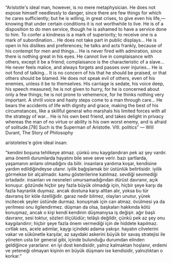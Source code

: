 ---
---


“Aristotle's ideal man, however, is no mere metaphysician. He does not expose himself needlessly to danger, since there are few things for which he cares sufficiently; but he is willing, in great crises, to give even his life,—knowing that under certain conditions it is not worthwhile to live. He is of a disposition to do men service, though he is ashamed to have a service done to him. To confer a kindness is a mark of superiority; to receive one is a mark of subordination... He does not take part in public displays... He is open in his dislikes and preferences; he talks and acts frankly, because of his contempt for men and things... He is never fired with admiration, since there is nothing great in his eyes. He cannot live in complaisance with others, except it be a friend; complaisance is the characteristic of a slave... He never feels malice, and always forgets and passes over injuries... He is not fond of talking... It is no concern of his that he should be praised, or that others should be blamed. He does not speak evil of others, even of his enemies, unless it be to themselves. His carriage is sedate, his voice deep, his speech measured; he is not given to hurry, for he is concerned about only a few things; he is not prone to vehemence, for he thinks nothing very important. A shrill voice and hasty steps come to a man through care... He bears the accidents of life with dignity and grace, making the best of his circumstances, like a skillful general who marshals his limited forces with all the strategy of war... He is his own best friend, and takes delight in privacy whereas the man of no virtue or ability is his own worst enemy, and is afraid of solitude.[78] Such is the Superman of Aristotle. VIII. politics”
― Will Durant, The Story of Philosophy


aristoteles'e göre ideal insan:  
  
"kendini boşuna tehlikeye atmaz. çünkü onu kaygılandıran pek az şey vardır. ama önemli durumlarda hayatını bile seve seve verir. bazı şartlarda, yaşamanın anlamı olmadığını da bilir. insanlara yardıma koşar, kendisine yardım edildiğindeyse utanır. iyilik bağışlamak bir üstünlük belirtisidir. iyilik görmekse bir alçalmadır. kamu gösterilerine katılmaz. sevdiği sevmediği ortadadır. insanları ve nesneleri umursamadığından dürüst davranır, açık konuşur. gözünde hiçbir şey fazla büyük olmadığı için, hiçbir şeye karşı da fazla hayranlık duymaz. ancak dostuna karşı alttan alır, yoksa bu tür davranış bir köle özelliğidir. garaz nedir bilmez, olayları unutur, yürek incitecek şeyler üstünde durmaz. konuşmak için can atmaz. övülmesi ya da yerilmesi onu ilgilendirmez. düşman da olsa, başkaları hakkında kötü konuşmaz, ancak o kişi kendi kendinin düşmanıysa iş değişir. ağır başlı davranır, sesi toktur, sözleri ölçülüdür; telâşlı değildir, çünkü pek az şey onu kaygılandırır; hiçbir şeye fazla önem vermediği için de hiddete kapılmaz. cırtlak ses, acele adımlar, kaygı içindeki adama yakışır. hayatın cilvelerini vakar ve sükûnetle karşılar, az sayıdaki askerini büyük bir savaş stratejisi ile yöneten usta bir general gibi, içinde bulunduğu durumdan elinden geldiğince yararlanır. en iyi dost kendisidir, yalnız kalmaktan hoşlanır, erdemi ve yeteneği olmayan kişinin en büyük düşmanı ise kendisidir, yalnızlıktan o korkar.”
